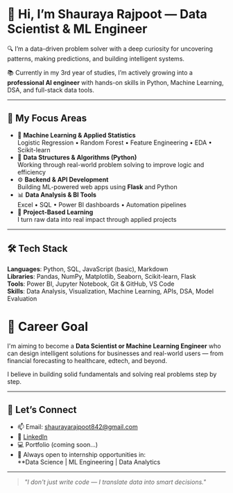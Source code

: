# 👋 Hi, I’m Shauraya Rajpoot — Data Scientist & ML Engineer

🔍 I’m a data-driven problem solver with a deep curiosity for uncovering patterns, making predictions, and building intelligent systems.

📚 Currently in my 3rd year of studies, I’m actively growing into a **professional AI engineer** with hands-on skills in Python, Machine Learning, DSA, and full-stack data tools.

---

## 🚀 My Focus Areas

- 🧠 **Machine Learning & Applied Statistics**  
  Logistic Regression • Random Forest • Feature Engineering • EDA • Scikit-learn  
- 🔢 **Data Structures & Algorithms (Python)**  
  Working through real-world problem solving to improve logic and efficiency  
- ⚙️ **Backend & API Development**  
  Building ML-powered web apps using **Flask** and Python  
- 📊 **Data Analysis & BI Tools**  
  Excel • SQL • Power BI dashboards • Automation pipelines  
- 🧪 **Project-Based Learning**  
  I turn raw data into real impact through applied projects

---

## 🛠️ Tech Stack

**Languages**: Python, SQL, JavaScript (basic), Markdown  
**Libraries**: Pandas, NumPy, Matplotlib, Seaborn, Scikit-learn, Flask  
**Tools**: Power BI, Jupyter Notebook, Git & GitHub, VS Code  
**Skills**: Data Analysis, Visualization, Machine Learning, APIs, DSA, Model Evaluation

# 🎯 Career Goal
I'm aiming to become a **Data Scientist or Machine Learning Engineer** who can design intelligent solutions for businesses and real-world users — from financial forecasting to healthcare, edtech, and beyond.

I believe in building solid fundamentals and solving real problems step by step.

---

## 🤝 Let’s Connect

- 📫 Email: shaurayarajpoot842@gmail.com  
- 💼 [LinkedIn](www.linkedin.com/in/shauraya-rajpoot)  
- 💻 Portfolio (coming soon...) 
- 🧠 Always open to internship opportunities in:  
  **Data Science | ML Engineering | Data Analytics 

---

> *"I don't just write code — I translate data into smart decisions."*

